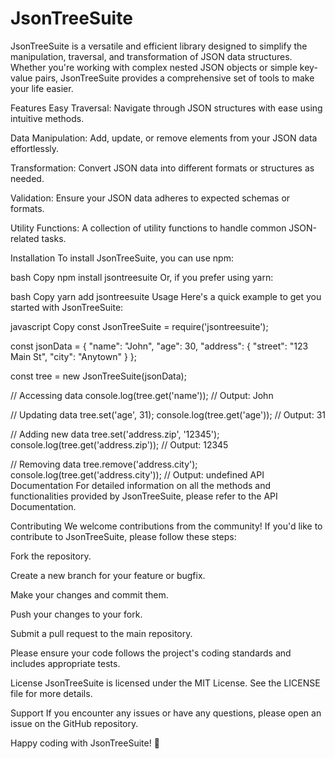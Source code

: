 ﻿# JsonTreeSuite
JsonTreeSuite is a versatile and efficient library designed to simplify the manipulation, traversal, and transformation of JSON data structures. Whether you're working with complex nested JSON objects or simple key-value pairs, JsonTreeSuite provides a comprehensive set of tools to make your life easier.

Features
Easy Traversal: Navigate through JSON structures with ease using intuitive methods.

Data Manipulation: Add, update, or remove elements from your JSON data effortlessly.

Transformation: Convert JSON data into different formats or structures as needed.

Validation: Ensure your JSON data adheres to expected schemas or formats.

Utility Functions: A collection of utility functions to handle common JSON-related tasks.

Installation
To install JsonTreeSuite, you can use npm:

bash
Copy
npm install jsontreesuite
Or, if you prefer using yarn:

bash
Copy
yarn add jsontreesuite
Usage
Here's a quick example to get you started with JsonTreeSuite:

javascript
Copy
const JsonTreeSuite = require('jsontreesuite');

const jsonData = {
  "name": "John",
  "age": 30,
  "address": {
    "street": "123 Main St",
    "city": "Anytown"
  }
};

const tree = new JsonTreeSuite(jsonData);

// Accessing data
console.log(tree.get('name')); // Output: John

// Updating data
tree.set('age', 31);
console.log(tree.get('age')); // Output: 31

// Adding new data
tree.set('address.zip', '12345');
console.log(tree.get('address.zip')); // Output: 12345

// Removing data
tree.remove('address.city');
console.log(tree.get('address.city')); // Output: undefined
API Documentation
For detailed information on all the methods and functionalities provided by JsonTreeSuite, please refer to the API Documentation.

Contributing
We welcome contributions from the community! If you'd like to contribute to JsonTreeSuite, please follow these steps:

Fork the repository.

Create a new branch for your feature or bugfix.

Make your changes and commit them.

Push your changes to your fork.

Submit a pull request to the main repository.

Please ensure your code follows the project's coding standards and includes appropriate tests.

License
JsonTreeSuite is licensed under the MIT License. See the LICENSE file for more details.

Support
If you encounter any issues or have any questions, please open an issue on the GitHub repository.

Happy coding with JsonTreeSuite! 🚀
